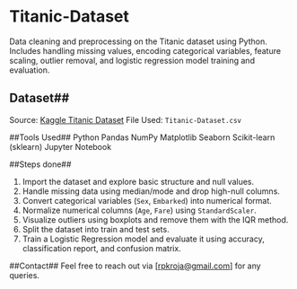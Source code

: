 # Titanic-Dataset
Data cleaning and preprocessing on the Titanic dataset using Python. Includes handling missing values, encoding categorical variables, feature scaling, outlier removal, and logistic regression model training and evaluation.

## Dataset##
Source: [Kaggle Titanic Dataset](https://www.kaggle.com/c/titanic/data)
File Used: `Titanic-Dataset.csv`

##Tools Used##
 Python
 Pandas
 NumPy
 Matplotlib
 Seaborn
 Scikit-learn (sklearn)
 Jupyter Notebook

##Steps done##
1. Import the dataset and explore basic structure and null values.
2. Handle missing data using median/mode and drop high-null columns.
3. Convert categorical variables (`Sex`, `Embarked`) into numerical format.
4. Normalize numerical columns (`Age`, `Fare`) using `StandardScaler`.
5. Visualize outliers using boxplots and remove them with the IQR method.
6. Split the dataset into train and test sets.
7. Train a Logistic Regression model and evaluate it using accuracy, classification report, and confusion matrix.

##Contact##
Feel free to reach out via [rpkroja@gmail.com] for any queries.
